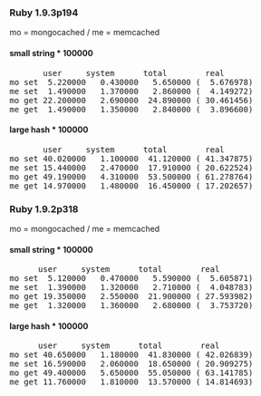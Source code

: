 ### Ruby 1.9.3p194
 
 mo = mongocached / me = memcached
 
#### small string * 100000
<pre>
       user     system      total        real
mo set  5.220000   0.430000   5.650000 (  5.676978)
me set  1.490000   1.370000   2.860000 (  4.149272)
mo get 22.200000   2.690000  24.890000 ( 30.461456)
me get  1.490000   1.350000   2.840000 (  3.896600)
</pre>
 
 
#### large hash * 100000
<pre>
       user     system      total        real
mo set 40.020000   1.100000  41.120000 ( 41.347875)
me set 15.440000   2.470000  17.910000 ( 20.622524)
mo get 49.190000   4.310000  53.500000 ( 61.278764)
me get 14.970000   1.480000  16.450000 ( 17.202657)
</pre>

### Ruby 1.9.2p318
 
 mo = mongocached / me = memcached
 
#### small string * 100000
<pre>
      user     system      total        real
mo set  5.120000   0.470000   5.590000 (  5.605871)
me set  1.390000   1.320000   2.710000 (  4.048783)
mo get 19.350000   2.550000  21.900000 ( 27.593982)
me get  1.320000   1.360000   2.680000 (  3.753720)
</pre>
 
 
#### large hash * 100000
<pre>
      user     system      total        real
mo set 40.650000   1.180000  41.830000 ( 42.026839)
me set 16.590000   2.060000  18.650000 ( 20.909275)
mo get 49.400000   5.650000  55.050000 ( 63.141785)
me get 11.760000   1.810000  13.570000 ( 14.814693)
</pre>


